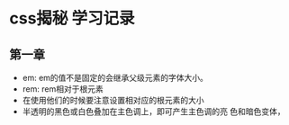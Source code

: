 <!--
 * @Author: your name
 * @Date: 2021-07-07 17:46:49
 * @LastEditTime: 2021-07-07 19:16:03
 * @LastEditors: Please set LastEditors
 * @Description: In User Settings Edit
 * @FilePath: \notes\study notes\css-study\css-style.md
-->
# css揭秘 学习记录
## 第一章
  * em: em的值不是固定的会继承父级元素的字体大小。
  * rem: rem相对于根元素
  * 在使用他们的时候要注意设置相对应的根元素的大小
  * 半透明的黑色或白色叠加在主色调上，即可产生主色调的亮
色和暗色变体，



